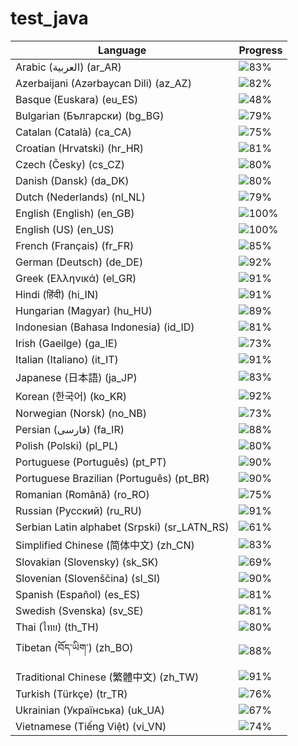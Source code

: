 # test_java

| Language                                     | Progress                               |
| -------------------------------------------- | -------------------------------------- |
| Arabic (العربية) (ar_AR)                     | ![83%](https://geps.dev/progress/83)   |
| Azerbaijani (Azərbaycan Dili) (az_AZ)        | ![82%](https://geps.dev/progress/82)   |
| Basque (Euskara) (eu_ES)                     | ![48%](https://geps.dev/progress/48)   |
| Bulgarian (Български) (bg_BG)                | ![79%](https://geps.dev/progress/79)   |
| Catalan (Català) (ca_CA)                     | ![75%](https://geps.dev/progress/75)   |
| Croatian (Hrvatski) (hr_HR)                  | ![81%](https://geps.dev/progress/81)   |
| Czech (Česky) (cs_CZ)                        | ![80%](https://geps.dev/progress/80)   |
| Danish (Dansk) (da_DK)                       | ![80%](https://geps.dev/progress/80)   |
| Dutch (Nederlands) (nl_NL)                   | ![79%](https://geps.dev/progress/79)   |
| English (English) (en_GB)                    | ![100%](https://geps.dev/progress/100) |
| English (US) (en_US)                         | ![100%](https://geps.dev/progress/100) |
| French (Français) (fr_FR)                    | ![85%](https://geps.dev/progress/85)   |
| German (Deutsch) (de_DE)                     | ![92%](https://geps.dev/progress/92) |
| Greek (Ελληνικά) (el_GR)                     | ![91%](https://geps.dev/progress/91)   |
| Hindi (हिंदी) (hi_IN)                           | ![91%](https://geps.dev/progress/91)   |
| Hungarian (Magyar) (hu_HU)                   | ![89%](https://geps.dev/progress/89)   |
| Indonesian (Bahasa Indonesia) (id_ID)        | ![81%](https://geps.dev/progress/81)   |
| Irish (Gaeilge) (ga_IE)                      | ![73%](https://geps.dev/progress/73)   |
| Italian (Italiano) (it_IT)                   | ![91%](https://geps.dev/progress/91)   |
| Japanese (日本語) (ja_JP)                    | ![83%](https://geps.dev/progress/83)   |
| Korean (한국어) (ko_KR)                      | ![92%](https://geps.dev/progress/92)   |
| Norwegian (Norsk) (no_NB)                    | ![73%](https://geps.dev/progress/73)   |
| Persian (فارسی) (fa_IR)                      | ![88%](https://geps.dev/progress/88)   |
| Polish (Polski) (pl_PL)                      | ![80%](https://geps.dev/progress/80)   |
| Portuguese (Português) (pt_PT)               | ![90%](https://geps.dev/progress/90)   |
| Portuguese Brazilian (Português) (pt_BR)     | ![90%](https://geps.dev/progress/90)   |
| Romanian (Română) (ro_RO)                    | ![75%](https://geps.dev/progress/75)   |
| Russian (Русский) (ru_RU)                    | ![91%](https://geps.dev/progress/91)   |
| Serbian Latin alphabet (Srpski) (sr_LATN_RS) | ![61%](https://geps.dev/progress/61)   |
| Simplified Chinese (简体中文) (zh_CN)        | ![83%](https://geps.dev/progress/83)   |
| Slovakian (Slovensky) (sk_SK)                | ![69%](https://geps.dev/progress/69)   |
| Slovenian (Slovenščina) (sl_SI)              | ![90%](https://geps.dev/progress/90)   |
| Spanish (Español) (es_ES)                    | ![81%](https://geps.dev/progress/81)   |
| Swedish (Svenska) (sv_SE)                    | ![81%](https://geps.dev/progress/81)   |
| Thai (ไทย) (th_TH)                           | ![80%](https://geps.dev/progress/80)   |
| Tibetan (བོད་ཡིག་) (zh_BO)                     | ![88%](https://geps.dev/progress/88)   |
| Traditional Chinese (繁體中文) (zh_TW)       | ![91%](https://geps.dev/progress/91)   |
| Turkish (Türkçe) (tr_TR)                     | ![76%](https://geps.dev/progress/76)   |
| Ukrainian (Українська) (uk_UA)               | ![67%](https://geps.dev/progress/67)   |
| Vietnamese (Tiếng Việt) (vi_VN)              | ![74%](https://geps.dev/progress/74)   |
